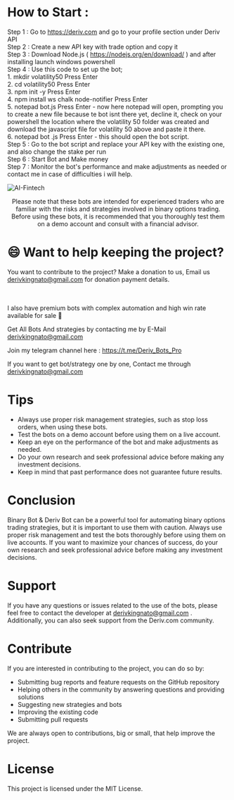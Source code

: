 

# How to Start  :

Step 1 : Go to https://deriv.com and go to your profile section under Deriv API \
Step 2 : Create a new API key with trade option and copy it \
Step 3 : Download Node.js ( https://nodejs.org/en/download/ ) and after installing launch windows powershell \
Step 4 : Use this code to set up the bot; \
         1. mkdir volatility50 
         Press Enter \
         2. cd volatility50
         Press Enter \
         3. npm init -y
         Press Enter \
         4. npm install ws chalk node-notifier
         Press Enter \
         5. notepad bot.js
         Press Enter - now here notepad will open, prompting you to create a new file because te bot isnt there yet, decline it, check on your powershell the location where the volatility 50 folder was created and download the javascript file for volatility 50 above and paste it there. \
         6. notepad bot .js
         Press Enter - this should open the bot script.\
Step 5 : Go to the bot script and replace your API key with the existing one, and also change the stake per run \
Step 6 : Start Bot and Make money \
Step 7 : Monitor the bot's performance and make adjustments as needed or contact me in case of difficulties i will help.


![AI-Fintech](https://user-images.githubusercontent.com/57016982/170944162-b0775598-289a-49a3-85c6-2c0af545741c.jpg)
<p align="center">
Please note that these bots are intended for experienced traders who are familiar with the risks and strategies involved in binary options trading. Before using these bots, it is recommended that you thoroughly test them on a demo account and consult with a financial advisor.

</p>

 # 😄 Want to help keeping the project?<br>

You want to contribute to the project? 
Make a donation to us, Email us derivkingnato@gmail.com for donation payment details.


</br>
</br>
I also have premium bots with complex automation and high win rate available for sale 💸 


Get All Bots And strategies by contacting me by E-Mail derivkingnato@gmail.com

Join my telegram channel here : https://t.me/Deriv_Bots_Pro

If you want to get bot/strategy one by one, Contact me through derivkingnato@gmail.com


# Tips

- Always use proper risk management strategies, such as stop loss orders, when using these bots.
- Test the bots on a demo account before using them on a live account.
- Keep an eye on the performance of the bot and make adjustments as needed.
- Do your own research and seek professional advice before making any investment decisions.
- Keep in mind that past performance does not guarantee future results.

# Conclusion

Binary Bot & Deriv Bot can be a powerful tool for automating binary options trading strategies, but it is important to use them with caution. Always use proper risk management and test the bots thoroughly before using them on live accounts. If you want to maximize your chances of success, do your own research and seek professional advice before making any investment decisions.


# Support

If you have any questions or issues related to the use of the bots, please feel free to contact the developer at derivkingnato@gmail.com . Additionally, you can also seek support from the Deriv.com community.

# Contribute

If you are interested in contributing to the project, you can do so by:
- Submitting bug reports and feature requests on the GitHub repository
- Helping others in the community by answering questions and providing solutions
- Suggesting new strategies and bots
- Improving the existing code
- Submitting pull requests

We are always open to contributions, big or small, that help improve the project.

# License

This project is licensed under the MIT License.


